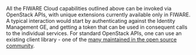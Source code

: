 All the FIWARE Cloud capabilities outlined above can be invoked via OpenStack
APIs, with unique extensions currently available only in FIWARE. A typical
interaction would start by authenticating against the Identity Management GE,
and getting a token that can be used in consequent calls to the individual
services. For standard OpenStack APIs, one can use an existing client library -
one of the
[many maintained in the open source community](https://wiki.openstack.org/wiki/SDKs).
